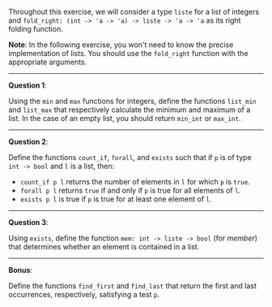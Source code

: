 Throughout this exercise, we will consider a type `liste` for a list of integers and `fold_right: (int -> 'a -> 'a) -> liste -> 'a -> 'a` as its right folding function.

**Note**: In the following exercise, you won't need to know the precise implementation of lists. You should use the `fold_right` function with the appropriate arguments.

---

**Question 1**:

Using the `min` and `max` functions for integers, define the functions `list_min` and `list_max` that respectively calculate the minimum and maximum of a list. In the case of an empty list, you should return `min_int` or `max_int`.

---

**Question 2**:

Define the functions `count_if`, `forall`, and `exists` such that if `p` is of type `int -> bool` and `l` is a list, then:
  - `count_if p l` returns the number of elements in `l` for which `p` is `true`.
  - `forall p l` returns `true` if and only if `p` is true for all elements of `l`.
  - `exists p l` is true if `p` is true for at least one element of `l`.

---

**Question 3**:

Using `exists`, define the function `mem: int -> liste -> bool` (for *member*) that determines whether an element is contained in a list.

---

**Bonus**:

Define the functions `find_first` and `find_last` that return the first and last occurrences, respectively, satisfying a test `p`.
